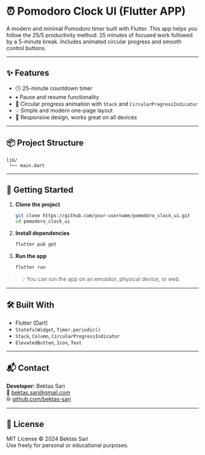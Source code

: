 # ⏰ Pomodoro Clock UI (Flutter APP)

A modern and minimal Pomodoro timer built with Flutter. 
This app helps you follow the 25/5 productivity method: 25 minutes of focused work followed by a 5-minute break. Includes animated circular progress and smooth control buttons.

---

## ✨ Features

- 🕒 25-minute countdown timer
- ⏸ Pause and resume functionality
- 🔄 Circular progress animation with `Stack` and `CircularProgressIndicator`
- 💡 Simple and modern one-page layout
- 📱 Responsive design, works great on all devices

---

## 📦 Project Structure

```
lib/
 └── main.dart
```

---

## 🚀 Getting Started

1. **Clone the project**
   ```bash
   git clone https://github.com/your-username/pomodoro_clock_ui.git
   cd pomodoro_clock_ui
   ```

2. **Install dependencies**
   ```bash
   flutter pub get
   ```

3. **Run the app**
   ```bash
   flutter run
   ```

> 💡 You can run the app on an emulator, physical device, or web.

---

## 🛠 Built With

- Flutter (Dart)
- `StatefulWidget`, `Timer.periodic()`
- `Stack`, `Column`, `CircularProgressIndicator`
- `ElevatedButton`, `Icon`, `Text`

---

## 📬 Contact

**Developer:** Bektas Sari  
📧 [bektas.sari@gmail.com](mailto:bektas.sari@gmail.com)  
🌐 [github.com/bektas-sari](https://github.com/bektas-sari)

---

## 📄 License

MIT License © 2024 Bektas Sari  
Use freely for personal or educational purposes.



